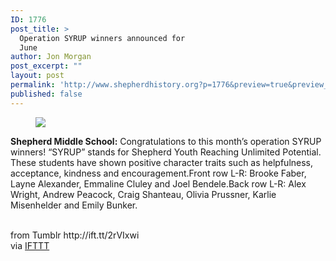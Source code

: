 ```yaml
---
ID: 1776
post_title: >
  Operation SYRUP winners announced for
  June
author: Jon Morgan
post_excerpt: ""
layout: post
permalink: 'http://www.shepherdhistory.org?p=1776&preview=true&preview_id=1776'
published: false
---
```

<figure class="tmblr-full" data-orig-height="1535" data-orig-width="2048"><img src="http://ift.tt/2raRbdb" data-orig-height="1535" data-orig-width="2048"/></figure><p><b>Shepherd Middle School:</b> Congratulations to this month&rsquo;s operation SYRUP winners! &ldquo;SYRUP&rdquo; stands for Shepherd Youth Reaching Unlimited Potential. These students have shown positive character traits such as helpfulness, acceptance, kindness and encouragement.Front row L-R: Brooke Faber, Layne Alexander, Emmaline Cluley and Joel Bendele.Back row L-R: Alex Wright, Andrew Peacock, Craig Shanteau, Olivia Prussner, Karlie Misenhelder and Emily Bunker.</p><br>
from Tumblr http://ift.tt/2rVIxwi<br>
via <a href="http://ift.tt/1c4nCfM">IFTTT</a>